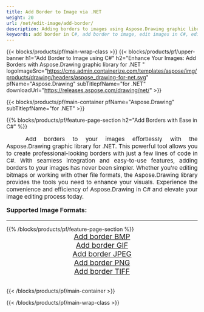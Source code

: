 ```yaml
---
title: Add Border to Image via .NET
weight: 20
url: /net/edit-image/add-border/
description: Adding borders to images using Aspose.Drawing graphic library for .NET (C#)
keywords: add border in C#, add border to image, edit images in C#, edit bitmap, graphic library for .NET
---
```


{{< blocks/products/pf/main-wrap-class >}}
{{< blocks/products/pf/upper-banner h1="Add Border to Image using C#" h2="Enhance Your Images: Add Borders with Aspose.Drawing graphic library for .NET " logoImageSrc="https://cms.admin.containerize.com/templates/aspose/img/products/drawing/headers/aspose_drawing-for-net.svg" pfName="Aspose.Drawing" subTitlepfName="for .NET" downloadUrl="https://releases.aspose.com/drawing/net/" >}}

{{< blocks/products/pf/main-container pfName="Aspose.Drawing" subTitlepfName="for .NET" >}}

{{% blocks/products/pf/feature-page-section  h2="Add Borders with Ease in C#" %}}
<p align="justify" style="text-indent:50px;font-size:15px;">
Add borders to your images effortlessly with the Aspose.Drawing graphic library for .NET. This powerful tool allows you to create professional-looking borders with just a few lines of code in C#. With seamless integration and easy-to-use features, adding borders to your images has never been simpler. Whether you're editing bitmaps or working with other file formats, the Aspose.Drawing library provides the tools you need to enhance your visuals. Experience the convenience and efficiency of Aspose.Drawing in C# and elevate your image editing process today.</p>

<h3 style="margin-top:16px;">
Supported Image Formats:
</h3>

<hr/>
{{% /blocks/products/pf/feature-page-section %}}
<div class="container-fluid productfamilypage bg-gray">
    <div class="convertypes bg-gray agp-content section">
        <div class="container">
		    <div class="row other-converters" style="font-size: 19px;text-align:center;">
		        <div class='col-md-3 other-converter remove-lp remove-rp'><a href="bmp/" style="padding:15px;">Add border BMP</a></div>
                <div class='col-md-3 other-converter remove-lp remove-rp'><a href="gif/" style="padding:15px;">Add border GIF</a></div>
                <div class='col-md-3 other-converter remove-lp remove-rp'><a href="jpeg/" style="padding:15px;">Add border JPEG</a></div>
                <div class='col-md-3 other-converter remove-lp remove-rp'><a href="png/" style="padding:15px;">Add border PNG</a></div>
                <div class='col-md-3 other-converter remove-lp remove-rp'><a href="tiff/" style="padding:15px;">Add border TIFF</a></div>
            </div>
        </div>
    </div>
</div>
<br/>

{{< /blocks/products/pf/main-container >}}

{{< /blocks/products/pf/main-wrap-class >}}
